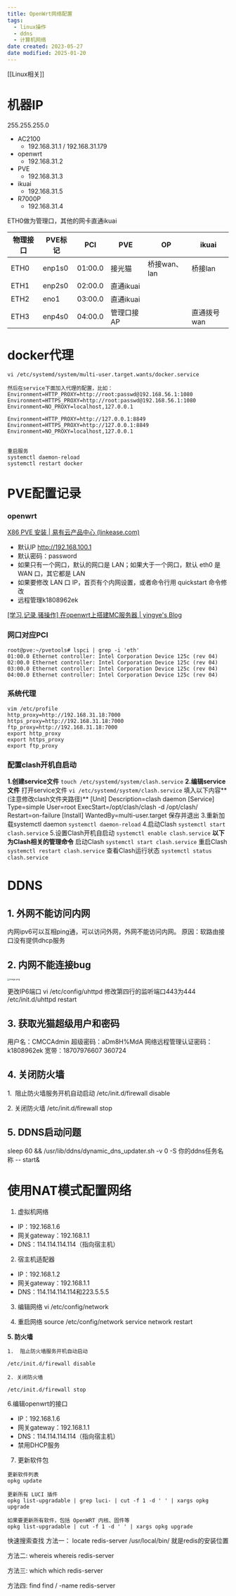 ```yaml
---
title: OpenWrt网络配置
tags:
  - linux操作
  - ddns
  - 计算机网络
date created: 2023-05-27
date modified: 2025-01-20
---
```

[[Linux相关]]



# 机器IP

255.255.255.0
- AC2100
	- 192.168.31.1 / 192.168.31.179
- openwrt
	- 192.168.31.2
- PVE
	- 192.168.31.3
- ikuai
	- 192.168.31.5
- R7000P
	- 192.168.31.4

ETH0做为管理口，其他的网卡直通ikuai

| 物理接口 | PVE标记 | PCI | PVE | OP | ikuai |
| ---- | ---- | ---- | ---- | ---- | ---- |
| ETH0 | enp1s0 | 01:00.0 | 接光猫 | 桥接wan、lan | 桥接lan |
| ETH1 | enp2s0 | 02:00.0 | 直通ikuai |  |  |
| ETH2 | eno1 | 03:00.0 | 直通ikuai |  |  |
| ETH3 | enp4s0 | 04:00.0 | 管理口接AP |  | 直通拨号wan |

# docker代理

```
vi /etc/systemd/system/multi-user.target.wants/docker.service

然后在service下面加入代理的配置，比如：
Environment=HTTP_PROXY=http://root:passwd@192.168.56.1:1080
Environment=HTTPS_PROXY=http://root:passwd@192.168.56.1:1080
Environment=NO_PROXY=localhost,127.0.0.1

Environment=HTTP_PROXY=http://127.0.0.1:8849
Environment=HTTPS_PROXY=http://127.0.0.1:8849
Environment=NO_PROXY=localhost,127.0.0.1


重启服务
systemctl daemon-reload
systemctl restart docker

```

# PVE配置记录

### openwrt

[X86 PVE 安装 | 易有云产品中心 (linkease.com)](https://doc.linkease.com/zh/guide/istoreos/install_pve.html)

- 默认IP http://192.168.100.1
- 默认密码：password
- 如果只有一个网口，默认的网口是 LAN；如果大于一个网口，默认 eth0 是 WAN 口，其它都是 LAN
- 如果要修改 LAN 口 IP，首页有个内网设置，或者命令行用 quickstart 命令修改
- 远程管理k1808962ek

[[学习,记录,骚操作] 在openwrt上搭建MC服务器 | yingye's Blog](https://blog.yingye.site/2021/04/26/%E5%9C%A8openwrt%E4%B8%8A%E6%90%AD%E5%BB%BAmc%E6%9C%8D%E5%8A%A1%E5%99%A8)

### 网口对应PCI

```
root@pve:~/pvetools# lspci | grep -i 'eth'
01:00.0 Ethernet controller: Intel Corporation Device 125c (rev 04)
02:00.0 Ethernet controller: Intel Corporation Device 125c (rev 04)
03:00.0 Ethernet controller: Intel Corporation Device 125c (rev 04)
04:00.0 Ethernet controller: Intel Corporation Device 125c (rev 04)
```

### 系统代理

```
vim /etc/profile
http_proxy=http://192.168.31.18:7000
https_proxy=http://192.168.31.18:7000
ftp_proxy=http://192.168.31.18:7000
export http_proxy
export https_proxy
export ftp_proxy
```

### 配置clash开机自启动

**1.创建service文件**
`touch /etc/systemd/system/clash.service`
**2.编辑service文件**
打开service文件
`vi /etc/systemd/system/clash.service`
填入以下内容**(注意修改clash文件夹路径)**
[Unit] Description=clash daemon [Service] Type=simple User=root ExecStart=/opt/clash/clash -d /opt/clash/ Restart=on-failure [Install] WantedBy=multi-user.target
保存并退出
3.重新加载systemctl daemon
`systemctl daemon-reload`
4.启动Clash
`systemctl start clash.service`
5.设置Clash开机自启动
`systemctl enable clash.service`
**以下为Clash相关的管理命令**
启动Clash
`systemctl start clash.service`
重启Clash
`systemctl restart clash.service`
查看Clash运行状态
`systemctl status clash.service`

# DDNS

## 1. 外网不能访问内网

内网ipv6可以互相ping通，可以访问外网，外网不能访问内网。
原因：软路由接口没有提供dhcp服务

## 2. 内网不能连接bug

<img src="https://cdn.jsdelivr.net/gh/narugakuru/images/img/202302010849326.png" alt="image.png" style="zoom:33%;" />

更改IP6端口
vi /etc/config/uhttpd
修改第四行的监听端口443为444
/etc/init.d/uhttpd restart

## 3. 获取光猫超级用户和密码

用户名：CMCCAdmin
超级密码：aDm8H%MdA
网络远程管理认证密码：k1808962ek
宽带：18707976607 360724

## 4. 关闭防火墙

1.  阻止防火墙服务开机自动启动
/etc/init.d/firewall disable

2. 关闭防火墙
/etc/init.d/firewall stop

## 5. DDNS启动问题

sleep 60 && /usr/lib/ddns/dynamic_dns_updater.sh -v 0 -S 你的ddns任务名称 -- start&

# 使用NAT模式配置网络

1. 虚拟机网络
- IP：192.168.1.6
- 网关gateway：192.168.1.1
- DNS：114.114.114.114（指向宿主机）

2. 宿主机适配器
- IP：192.168.1.2
- 网关gateway：192.168.1.1
- DNS：114.114.114.114和223.5.5.5

3. 编辑网络
vi /etc/config/network

4. 重启网络
source /etc/config/network
service network restart

**5. 防火墙**

```
1.  阻止防火墙服务开机自动启动

/etc/init.d/firewall disable

2. 关闭防火墙

/etc/init.d/firewall stop
```

6.编辑openwrt的接口
- IP：192.168.1.6
- 网关gateway：192.168.1.1
- DNS：114.114.114.114（指向宿主机）
- 禁用DHCP服务

7. 更新软件包

```
更新软件列表 
opkg update 

更新所有 LUCI 插件 
opkg list-upgradable | grep luci- | cut -f 1 -d ' ' | xargs opkg upgrade 

如果要更新所有软件，包括 OpenWRT 内核、固件等 
opkg list-upgradable | cut -f 1 -d ' ' | xargs opkg upgrade
```

快速搜索查找
方法一：
locate redis-server
/usr/local/bin/ 就是redis的安装位置

方法二: whereis
whereis redis-server

方法三: which
which redis-server

方法四: find
find / -name redis-server
